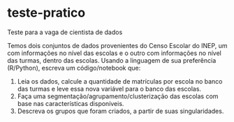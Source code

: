 # teste-pratico
Teste para a vaga de cientista de dados

Temos dois conjuntos de dados provenientes do Censo Escolar do INEP, um com informações no nível das escolas e o outro com informações no nível das turmas, dentro das escolas. Usando a linguagem de sua preferência (R/Python), escreva um código/notebook que:

1. Leia os dados, calcule a quantidade de matrículas por escola no banco das turmas e leve essa nova variável para o banco das escolas.
2. Faça uma segmentação/agrupamento/clusterização das escolas com base nas características disponíveis.
3. Descreva os grupos que foram criados, a partir de suas singularidades.
